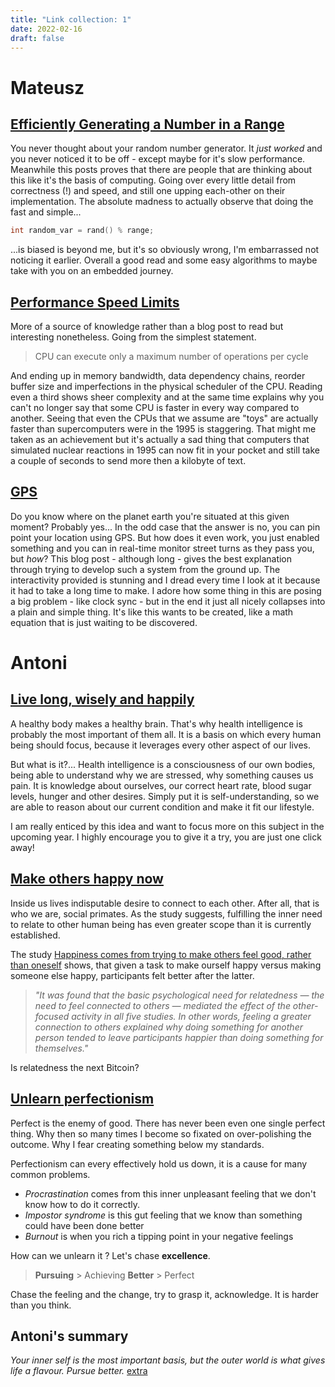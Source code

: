```yaml
---
title: "Link collection: 1"
date: 2022-02-16
draft: false
---
```


# Mateusz

## [Efficiently Generating a Number in a Range](https://www.pcg-random.org/posts/bounded-rands.html)

You never thought about your random number generator.
It _just worked_ and you never noticed it to be off - except maybe for it's slow performance.
Meanwhile this posts proves that there are people that are thinking about this like it's the basis of computing.
Going over every little detail from correctness (!) and speed, and still one upping each-other on their implementation.
The absolute madness to actually observe that doing the fast and simple...

```c
int random_var = rand() % range;
```

...is biased is beyond me, but it's so obviously wrong, I'm embarrassed not noticing it earlier.
Overall a good read and some easy algorithms to maybe take with you on an embedded journey.

## [Performance Speed Limits](https://travisdowns.github.io/blog/2019/06/11/speed-limits.html)

More of a source of knowledge rather than a blog post to read but interesting nonetheless.
Going from the simplest statement.

>CPU can execute only a maximum number of operations per cycle

And ending up in memory bandwidth, data dependency chains, reorder buffer size and imperfections in the physical scheduler of the CPU.
Reading even a third shows sheer complexity and at the same time explains why you can't no longer say that some CPU is faster in every way compared to another.
Seeing that even the CPUs that we assume are "toys" are actually faster than supercomputers were in the 1995 is staggering.
That might me taken as an achievement but it's actually a sad thing that computers that simulated nuclear reactions in 1995 can now fit in your pocket and still take a couple of seconds to send more then a kilobyte of text.

## [GPS](https://ciechanow.ski/gps/)

Do you know where on the planet earth you're situated at this given moment?
Probably yes...
In the odd case that the answer is no, you can pin point your location using GPS.
But how does it even work, you just enabled something and you can in real-time monitor street turns as they pass you, but _how_?
This blog post - although long - gives the best explanation through trying to develop such a system from the ground up.
The interactivity provided is stunning and I dread every time I look at it because it had to take a long time to make.
I adore how some thing in this are posing a big problem - like clock sync - but in the end it just all nicely collapses into a plain and simple thing.
It's like this wants to be created, like a math equation that is just waiting to be discovered. 

# Antoni

## [Live long, wisely and happily](https://www.youtube.com/watch?v=-lLHs5DHRfI)

A healthy body makes a healthy brain. That's why health intelligence is probably the most important of them all. It is a basis on which every human being should focus, because it leverages every other aspect of our lives.

But what is it?... 
Health intelligence is a consciousness of our own bodies, being able to understand why we are stressed, why something causes us pain. It is knowledge about ourselves, our correct heart rate, blood sugar levels, hunger and other desires. Simply put it is self-understanding, so we are able to reason about our current condition and make it fit our lifestyle.

I am really enticed by this idea and want to focus more on this subject in the upcoming year. I highly encourage you to give it a try, you are just one click away!

## [Make others happy now](https://www.psypost.org/2022/01/trying-to-make-other-people-happy-makes-us-happier-than-trying-to-make-ourselves-happy-62387?ref=refind)

Inside us lives indisputable desire to connect to each other. After all, that is who we are, social primates. As the study suggests, fulfilling the inner need to relate to other human being has even greater scope than it is currently established.

The study [Happiness comes from trying to make others feel good, rather than oneself](https://www.tandfonline.com/doi/full/10.1080/17439760.2021.1897867) shows, that given a task to make ourself happy versus making someone else happy, participants felt better after the latter. 

>*"It was found that the basic psychological need for relatedness — the need to feel connected to others — mediated the effect of the other-focused activity in all five studies. In other words, feeling a greater connection to others explained why doing something for another person tended to leave participants happier than doing something for themselves."*

Is relatedness the next Bitcoin?

## [Unlearn perfectionism](https://arunkprasad.com/log/unlearning-perfectionism/)

Perfect is the enemy of good. There has never been even one single perfect thing. Why then so many times I become so fixated on over-polishing the outcome. Why I fear creating something below my standards.

Perfectionism can every effectively hold us down, it is a cause for many common problems. 
- *Procrastination* comes from this inner unpleasant feeling that we don't know how to do it correctly.
- *Impostor syndrome* is this gut feeling that we know than something could have been done better
- *Burnout* is when you rich a tipping point in your negative feelings

How can we unlearn it ?
Let's chase **excellence**. 
> **Pursuing** > Achieving
> **Better** > Perfect

Chase the feeling and the change, try to grasp it, acknowledge. It is harder than you think.

## Antoni's summary

*Your inner self is the most important basis, but the outer world is what gives life a flavour. Pursue better.*
[extra](https://ggia.berkeley.edu/onboarding/start)